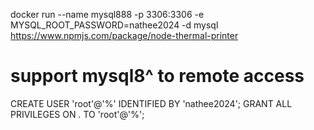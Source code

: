 docker run --name mysql888 -p 3306:3306 -e MYSQL_ROOT_PASSWORD=nathee2024 -d mysql
https://www.npmjs.com/package/node-thermal-printer

# support mysql8^ to remote access
CREATE USER 'root'@'%' IDENTIFIED BY 'nathee2024';
GRANT ALL PRIVILEGES ON *.* TO 'root'@'%';

